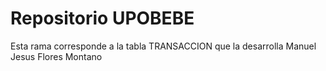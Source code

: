 # Repositorio UPOBEBE
Esta rama corresponde a la tabla TRANSACCION que la desarrolla Manuel Jesus Flores Montano

